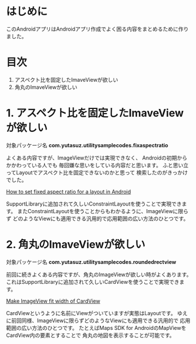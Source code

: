 # はじめに

このAndroidアプリはAndroidアプリ作成でよく困る内容をまとめるために作りました。

# 目次

1. アスペクト比を固定したImaveViewが欲しい
2. 角丸のImaveViewが欲しい

# 1. アスペクト比を固定したImaveViewが欲しい

対象パッケージ名
**com.yutasuz.utilitysamplecodes.fixaspectratio**

よくある内容ですが、ImageViewだけでは実現できなく、
Androidの初期からかかわっている人でも
毎回嫌な思いをしている内容だと思います。
ふと思い立ってLayoutでアスペクト比を固定できないのかと思って
検索したのがきっかけでした。

[How to set fixed aspect ratio for a layout in Android](
https://stackoverflow.com/questions/12311346/how-to-set-fixed-aspect-ratio-for-a-layout-in-android)

SupportLibraryに追加されて久しいConstraintLayoutを使うことで実現できます。
またConstraintLayoutを使うことからもわかるように、ImageViewに限らず
どのようなViewにも適用できる汎用的で応用範囲の広い方法のひとつです。

# 2. 角丸のImaveViewが欲しい

対象パッケージ名
**com.yutasuz.utilitysamplecodes.roundedrectview**

前回に続きよくある内容ですが、角丸のImageViewが欲しい時がよくあります。
これはSupportLibraryに追加されて久しいCardViewを使うことで実現できます。

[Make ImageView fit width of CardView
](https://stackoverflow.com/questions/27394300/make-imageview-fit-width-of-cardview)

CardViewというように名前にViewがついていますが実態はLayoutです。
ゆえに前回同様、ImageViewに限らずどのようなViewにも適用できる汎用的で
応用範囲の広い方法のひとつです。
たとえばMaps SDK for AndroidのMapViewをCardView内の要素とすることで
角丸の地図を表示することが可能です。
